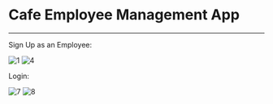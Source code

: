 # Cafe Employee Management App
----------------------------
Sign Up as an Employee:

![1](https://user-images.githubusercontent.com/89030742/204070099-251b6376-7421-40e1-92be-d7264d80970f.png)
![4](https://user-images.githubusercontent.com/89030742/204070105-4f46ad88-673a-4a61-bebb-6180921ac4a5.png)

Login:

![7](https://user-images.githubusercontent.com/89030742/204076041-0a826157-4624-4877-a75a-d51f880ef5d3.png)
![8](https://user-images.githubusercontent.com/89030742/204076088-3b90d2cc-3333-4bf5-8e1e-1e998ab07ec5.png)
